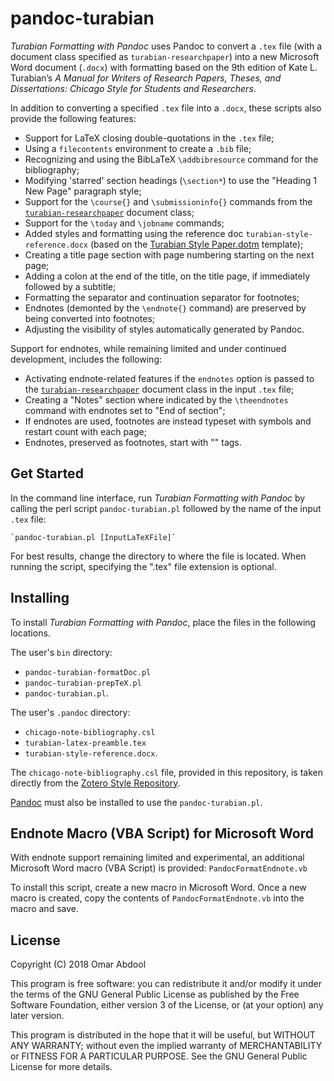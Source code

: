 # pandoc-turabian

*Turabian Formatting with Pandoc* uses Pandoc to convert a `.tex` file (with a document class specified as `turabian-researchpaper`) into a new Microsoft Word document (`.docx`) with formatting based on the 9th edition of Kate L. Turabian’s *A Manual for Writers of Research Papers, Theses, and Dissertations: Chicago Style for Students and Researchers*.

In addition to converting a specified `.tex` file into a `.docx`, these scripts also provide the following features:
  - Support for LaTeX closing double-quotations in the `.tex` file;
  - Using a `filecontents` environment to create a `.bib` file;
  - Recognizing and using the BibLaTeX `\addbibresource` command for the bibliography;
  - Modifying 'starred' section headings (`\section*`) to use the "Heading 1 New Page" paragraph style;
  - Support for the `\course{}` and `\submissioninfo{}` commands from the [`turabian-researchpaper`](https://ctan.org/pkg/turabian-formatting) document class;
  - Support for the `\today` and `\jobname` commands;
  - Added styles and formatting using the reference doc `turabian-style-reference.docx` (based on the [Turabian Style Paper.dotm](https://github.com/TypeWork/turabian-style-paper-dotm) template);
  - Creating a title page section with page numbering starting on the next page;
  - Adding a colon at the end of the title, on the title page, if immediately followed by a subtitle;
  - Formatting the separator and continuation separator for footnotes;
  - Endnotes (demonted by the `\endnote{}` command) are preserved by being converted into footnotes;
  - Adjusting the visibility of styles automatically generated by Pandoc.
  
Support for endnotes, while remaining limited and under continued development, includes the following:
  - Activating endnote-related features if the `endnotes` option is passed to the [`turabian-researchpaper`](https://ctan.org/pkg/turabian-formatting) document class in the input `.tex` file;
  - Creating a "Notes" section where indicated by the `\theendnotes` command with endnotes set to "End of section";
  - If endnotes are used, footnotes are instead typeset with symbols and restart count with each page;
  - Endnotes, preserved as footnotes, start with "<Endnote />" tags.


## Get Started

In the command line interface, run *Turabian Formatting with Pandoc* by calling the perl script `pandoc-turabian.pl` followed by the name of the input `.tex` file:

	`pandoc-turabian.pl [InputLaTeXFile]`

For best results, change the directory to where the file is located. When running the script, specifying the ".tex" file extension is optional.


## Installing

To install *Turabian Formatting with Pandoc*, place the files in the following locations.

The user's `bin` directory:
  - `pandoc-turabian-formatDoc.pl`
  - `pandoc-turabian-prepTeX.pl`
  - `pandoc-turabian.pl`.

The user's `.pandoc` directory:
  - `chicago-note-bibliography.csl`
  - `turabian-latex-preamble.tex`
  - `turabian-style-reference.docx`.

The `chicago-note-bibliography.csl` file, provided in this repository, is taken directly from the [Zotero Style Repository](https://www.zotero.org/styles).

[Pandoc](http://pandoc.org) must also be installed to use the `pandoc-turabian.pl`.


## Endnote Macro (VBA Script) for Microsoft Word

With endnote support remaining limited and experimental, an additional Microsoft Word macro (VBA Script) is provided: `PandocFormatEndnote.vb`

To install this script, create a new macro in Microsoft Word. Once a new macro is created, copy the contents of `PandocFormatEndnote.vb` into the macro and save.


## License

Copyright (C) 2018   Omar Abdool

This program is free software: you can redistribute it and/or modify
it under the terms of the GNU General Public License as published by the Free Software Foundation, either version 3 of the License, or (at your option) any later version.

This program is distributed in the hope that it will be useful, but WITHOUT ANY WARRANTY; without even the implied warranty of MERCHANTABILITY or FITNESS FOR A PARTICULAR PURPOSE.  See the GNU General Public License for more details.
